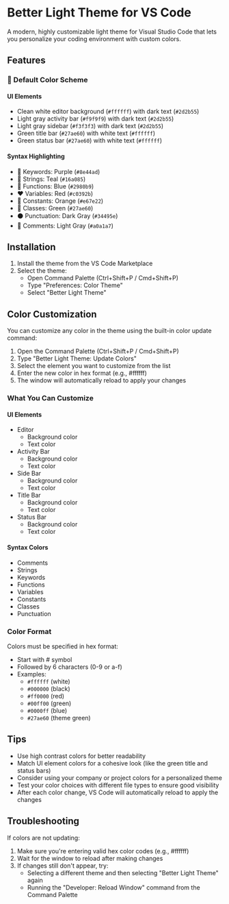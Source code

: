 # Better Light Theme for VS Code

A modern, highly customizable light theme for Visual Studio Code that lets you personalize your coding environment with custom colors.

## Features

### 🎨 Default Color Scheme

#### UI Elements
- Clean white editor background (`#ffffff`) with dark text (`#2d2b55`)
- Light gray activity bar (`#f9f9f9`) with dark text (`#2d2b55`)
- Light gray sidebar (`#f3f3f3`) with dark text (`#2d2b55`)
- Green title bar (`#27ae60`) with white text (`#ffffff`)
- Green status bar (`#27ae60`) with white text (`#ffffff`)

#### Syntax Highlighting
- 💜 Keywords: Purple (`#8e44ad`)
- 💚 Strings: Teal (`#16a085`)
- 🔵 Functions: Blue (`#2980b9`)
- ❤️ Variables: Red (`#c0392b`)
- 🧡 Constants: Orange (`#e67e22`)
- 💚 Classes: Green (`#27ae60`)
- ⚫ Punctuation: Dark Gray (`#34495e`)
- 🔘 Comments: Light Gray (`#a0a1a7`)

## Installation

1. Install the theme from the VS Code Marketplace
2. Select the theme:
   - Open Command Palette (Ctrl+Shift+P / Cmd+Shift+P)
   - Type "Preferences: Color Theme"
   - Select "Better Light Theme"

## Color Customization

You can customize any color in the theme using the built-in color update command:

1. Open the Command Palette (Ctrl+Shift+P / Cmd+Shift+P)
2. Type "Better Light Theme: Update Colors"
3. Select the element you want to customize from the list
4. Enter the new color in hex format (e.g., #ffffff)
5. The window will automatically reload to apply your changes

### What You Can Customize

#### UI Elements
- Editor
  - Background color
  - Text color
- Activity Bar
  - Background color
  - Text color
- Side Bar
  - Background color
  - Text color
- Title Bar
  - Background color
  - Text color
- Status Bar
  - Background color
  - Text color

#### Syntax Colors
- Comments
- Strings
- Keywords
- Functions
- Variables
- Constants
- Classes
- Punctuation

### Color Format

Colors must be specified in hex format:
- Start with # symbol
- Followed by 6 characters (0-9 or a-f)
- Examples: 
  - `#ffffff` (white)
  - `#000000` (black)
  - `#ff0000` (red)
  - `#00ff00` (green)
  - `#0000ff` (blue)
  - `#27ae60` (theme green)

## Tips

- Use high contrast colors for better readability
- Match UI element colors for a cohesive look (like the green title and status bars)
- Consider using your company or project colors for a personalized theme
- Test your color choices with different file types to ensure good visibility
- After each color change, VS Code will automatically reload to apply the changes

## Troubleshooting

If colors are not updating:
1. Make sure you're entering valid hex color codes (e.g., #ffffff)
2. Wait for the window to reload after making changes
3. If changes still don't appear, try:
   - Selecting a different theme and then selecting "Better Light Theme" again
   - Running the "Developer: Reload Window" command from the Command Palette